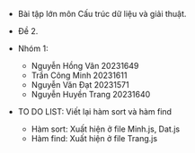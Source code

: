 - Bài tập lớn môn Cấu trúc dữ liệu và giải thuật.
- Đề 2.
- Nhóm 1:
  - Nguyễn Hồng Vân 20231649
  - Trần Công Minh 20231611
  - Nguyễn Văn Đạt 20231571
  - Nguyễn Huyền Trang 20231640

- TO DO LIST: Viết lại hàm sort và hàm find
  - Hàm sort: Xuất hiện ở file Minh.js, Dat.js
  - Hàm find: Xuất hiện ở file Trang.js
